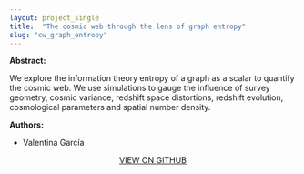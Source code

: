 ```yaml
---
layout: project_single
title:  "The cosmic web through the lens of graph entropy"
slug: "cw_graph_entropy"
---
```

**Abstract:**

We explore the information theory entropy of a graph as a scalar to quantify the cosmic web. We use simulations to gauge the influence of survey geometry, cosmic variance, redshift space distortions, redshift evolution, cosmological parameters and spatial number density.

**Authors:**

* Valentina García

<center>
  <a href="https://github.com/mvgarcia/Skeleton">VIEW ON GITHUB</a>
</center>

